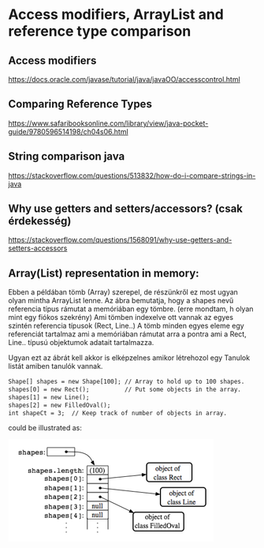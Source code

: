 # Access modifiers, ArrayList and reference type comparison

## Access modifiers
https://docs.oracle.com/javase/tutorial/java/javaOO/accesscontrol.html

## Comparing Reference Types
https://www.safaribooksonline.com/library/view/java-pocket-guide/9780596514198/ch04s06.html

## String comparison java
https://stackoverflow.com/questions/513832/how-do-i-compare-strings-in-java

## Why use getters and setters/accessors? (csak érdekesség)
https://stackoverflow.com/questions/1568091/why-use-getters-and-setters-accessors


## Array(List) representation in memory:
Ebben a példában tömb (Array) szerepel, de részünkről ez most ugyan olyan mintha ArrayList lenne.
Az ábra bemutatja, hogy a shapes nevű referencia típus rámutat a memóriában egy tömbre. (erre mondtam, h olyan mint egy fiókos szekrény)
Ami tömben indexelve ott vannak az egyes szintén referencia típusok (Rect, Line..)
A tömb minden egyes eleme egy referenciát tartalmaz ami a memóriában rámutat arra a pontra ami a Rect, Line..
típusú objektumok adatait tartalmazza.

Ugyan ezt az ábrát kell akkor is elképzelnes amikor létrehozol egy Tanulok listát amiben tanulók vannak.

~~~
Shape[] shapes = new Shape[100]; // Array to hold up to 100 shapes.
shapes[0] = new Rect();          // Put some objects in the array.
shapes[1] = new Line(); 
shapes[2] = new FilledOval(); 
int shapeCt = 3;  // Keep track of number of objects in array.
~~~
could be illustrated as:

![alt text](array_of_objects.png)